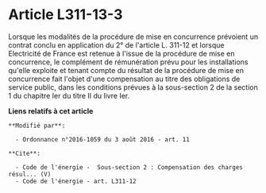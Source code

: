 # Article L311-13-3

Lorsque les modalités de la procédure de mise en concurrence prévoient un contrat conclu en application du 2° de l'article L.
311-12 et lorsque Electricité de France est retenue à l'issue de la procédure de mise en concurrence, le complément de
rémunération prévu pour les installations qu'elle exploite et tenant compte du résultat de la procédure de mise en
concurrence fait l'objet d'une compensation au titre des obligations de service public, dans les conditions prévues à la
sous-section 2 de la section 1 du chapitre Ier du titre II du livre Ier.

**Liens relatifs à cet article**

	**Modifié par**:

	  - Ordonnance n°2016-1059 du 3 août 2016 - art. 11

	**Cite**:

	  - Code de l'énergie -  Sous-section 2 : Compensation des charges résul... (V)
	  - Code de l'énergie - art. L311-12
